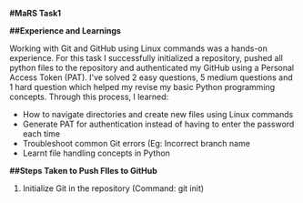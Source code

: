 **#MaRS Task1**

**##Experience and Learnings**

Working with Git and GitHub using Linux commands was a hands-on experience. For this task I successfully initialized a repository, pushed all python files to the repository and authenticated my GitHub using a Personal Access Token (PAT). I've solved 2 easy questions, 5 medium questions and 1 hard question which helped my revise my basic Python programming concepts.
Through this process, I learned:
- How to navigate directories and create new files using Linux commands
- Generate PAT for authentication instead of having to enter the password each time
- Troubleshoot common Git errors (Eg: Incorrect branch name
- Learnt file handling concepts in Python

**##Steps Taken to Push FIles to GitHub**
1. Initialize Git in the repository (Command: git init)


   
